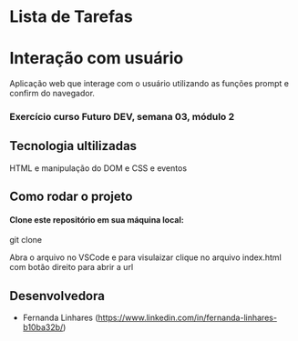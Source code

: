 # Lista de Tarefas

# Interação com usuário

Aplicação web que interage com o usuário utilizando as funções prompt e confirm do navegador.


### Exercício curso Futuro DEV, semana 03, módulo 2

## Tecnologia ultilizadas

HTML e manipulação do DOM e CSS e eventos

## Como rodar o projeto

#### Clone este repositório em sua máquina local:

git clone 


Abra o arquivo no VSCode e para visulaizar clique no arquivo index.html com botão direito para abrir a url


## Desenvolvedora

- Fernanda Linhares (https://www.linkedin.com/in/fernanda-linhares-b10ba32b/)









